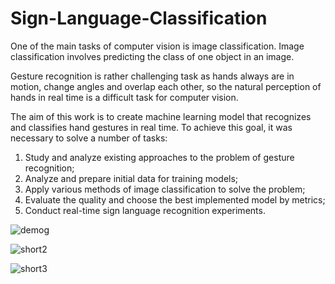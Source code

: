 # Sign-Language-Classification
One of the main tasks of computer vision is image classification. Image classification involves predicting the class of one object in an image. 

Gesture recognition is rather challenging task as hands always are in motion, change angles and overlap each other, so the natural perception of hands in real time is a difficult task for computer vision.

The aim of this work is to create machine learning model that recognizes and classifies hand gestures in real time. To achieve this goal, it was necessary to solve a number of tasks:
1. Study and analyze existing approaches to the problem of gesture recognition;
2. Analyze and prepare initial data for training models;
3. Apply various methods of image classification to solve the problem;
4. Evaluate the quality and choose the best implemented model by metrics;
5. Conduct real-time sign language recognition experiments.

![demog](https://user-images.githubusercontent.com/30799388/146651464-fa939588-d9d3-402f-80df-daf430fe92c5.gif)

![short2](https://user-images.githubusercontent.com/30799388/146783843-aa67e5f0-e149-463c-b76b-33091e7cdca7.gif)

![short3](https://user-images.githubusercontent.com/30799388/146785561-7e557b46-e4cb-471f-af42-7fc842fff284.gif)
